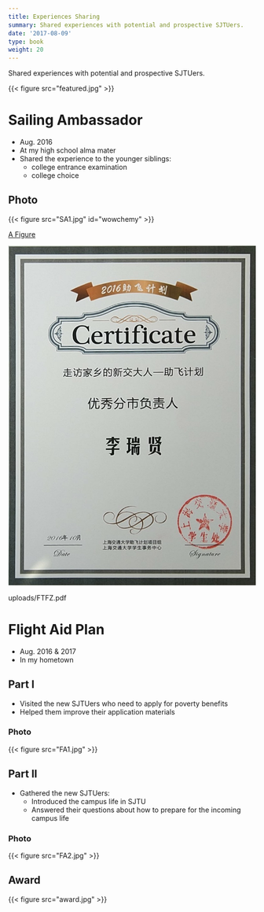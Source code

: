 ```yaml
---
title: Experiences Sharing
summary: Shared experiences with potential and prospective SJTUers.
date: '2017-08-09'
type: book
weight: 20
---
```


Shared experiences with potential and prospective SJTUers.

{{< figure src="featured.jpg" >}}

# Sailing Ambassador

- Aug. 2016
- At my high school alma mater
- Shared the experience to the younger siblings:
  - college entrance examination
  - college choice 

## Photo

{{< figure src="SA1.jpg" id="wowchemy" >}}

[A Figure](#figure-wowchemy)

![award](award.jpg)

uploads/FTFZ.pdf

# Flight Aid Plan

- Aug. 2016 & 2017
- In my hometown

## Part I

- Visited the new SJTUers who need to apply for poverty benefits
- Helped them improve their application materials

### Photo

{{< figure src="FA1.jpg" >}}

## Part II

- Gathered the new SJTUers:
  - Introduced the campus life in SJTU
  - Answered their questions about how to prepare for the incoming campus life

### Photo

{{< figure src="FA2.jpg" >}}



## Award

{{< figure src="award.jpg" >}}

